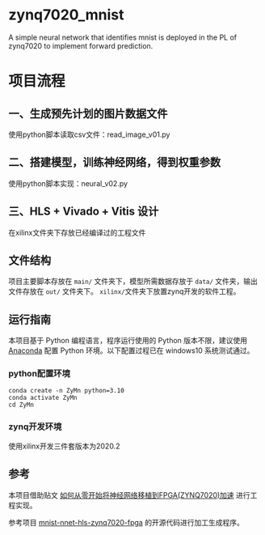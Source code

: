 # zynq7020_mnist
A simple neural network that identifies mnist is deployed in the PL of zynq7020 to implement forward prediction.

# 项目流程

## 一、生成预先计划的图片数据文件
使用python脚本读取csv文件：read_image_v01.py

## 二、搭建模型，训练神经网络，得到权重参数
使用python脚本实现：neural_v02.py

## 三、HLS + Vivado + Vitis 设计
在xilinx文件夹下存放已经编译过的工程文件


## 文件结构

项目主要脚本存放在 `main/` 文件夹下，模型所需数据存放于 `data/` 文件夹，输出文件存放在 `out/` 文件夹下。
`xilinx/`文件夹下放置zynq开发的软件工程。

## 运行指南

本项目基于 Python 编程语言，程序运行使用的 Python 版本不限，建议使用 [Anaconda](https://www.anaconda.com) 配置 Python 环境。以下配置过程已在 windows10 系统测试通过。


### python配置环境

```
conda create -n ZyMn python=3.10
conda activate ZyMn
cd ZyMn

```

### zynq开发环境

使用xilinx开发三件套版本为2020.2



## 参考
本项目借助贴文 [如何从零开始将神经网络移植到FPGA(ZYNQ7020)加速]([https://github.com/RVC-Boss/GPT-SoVITS](https://blog.csdn.net/u012116328/article/details/117246023?spm=1001.2014.3001.5502)) 进行工程实现。

参考项目 [mnist-nnet-hls-zynq7020-fpga]([https://github.com/RVC-Boss/GPT-SoVITS](https://github.com/doveyour/mnist-nnet-hls-zynq7020-fpga)) 的开源代码进行加工生成程序。



